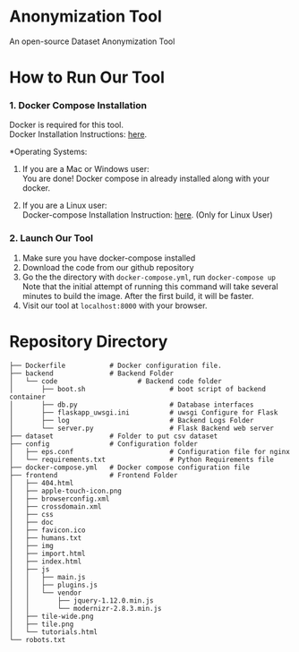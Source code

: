 # Anonymization Tool
An open-source Dataset Anonymization Tool

# How to Run Our Tool
### 1. Docker Compose Installation
Docker is required for this tool.    
Docker Installation Instructions: [here](https://docs.docker.com/engine/installation/).  


*Operating Systems:  
1. If you are a Mac or Windows user:  
You are done! Docker compose in already installed along with your docker.  


2. If you are a Linux user:  
Docker-compose Installation Instruction: [here](https://docs.docker.com/compose/install/). (Only for Linux User)  

### 2. Launch Our Tool
1. Make sure you have docker-compose installed
2. Download the code from our github repository 
3. Go the the directory with `docker-compose.yml`, run `docker-compose up`
     Note that the initial attempt of running this command will take several minutes to build the image. After the first build, it will be faster.
4. Visit our tool at `localhost:8000` with your browser.

# Repository Directory
```
├── Dockerfile           # Docker configuration file.
├── backend				 # Backend Folder
│   └── code					# Backend code folder
│       ├── boot.sh						# boot script of backend container
│       ├── db.py		 				# Database interfaces
│       ├── flaskapp_uwsgi.ini		    # uwsgi Configure for Flask 
│       ├── log			 				# Backend Logs Folder
│       └── server.py 					# Flask Backend web server
├── dataset				 # Folder to put csv dataset
├── config				 # Configuration folder
│   ├── eps.conf						# Configuration file for nginx
│   └── requirements.txt  				# Python Requirements file  
├── docker-compose.yml   # Docker compose configuration file
├── frontend			 # Frontend Folder
│   ├── 404.html
│   ├── apple-touch-icon.png
│   ├── browserconfig.xml
│   ├── crossdomain.xml
│   ├── css
│   ├── doc
│   ├── favicon.ico
│   ├── humans.txt
│   ├── img
│   ├── import.html
│   ├── index.html
│   ├── js
│   │   ├── main.js
│   │   ├── plugins.js
│   │   └── vendor
│   │       ├── jquery-1.12.0.min.js
│   │       └── modernizr-2.8.3.min.js
│   ├── tile-wide.png
│   ├── tile.png
│   └── tutorials.html
└── robots.txt
```
